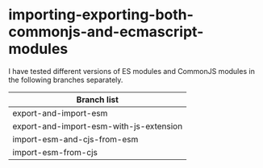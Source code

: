 # importing-exporting-both-commonjs-and-ecmascript-modules

I have tested different versions of ES modules and CommonJS modules in the following branches separately.

Branch list |
----------------------------------------- |
export-and-import-esm |
export-and-import-esm-with-js-extension |
import-esm-and-cjs-from-esm |
import-esm-from-cjs |